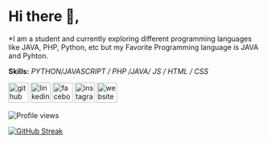 # Hi there 👋,

*I am a student and currently exploring different programming languages like JAVA, PHP, Python, etc but my Favorite Programming language is JAVA and Pyhton.

**Skills:** *PYTHON/JAVASCRIPT / PHP /JAVA/ JS / HTML / CSS*



[<img src='https://cdn.jsdelivr.net/npm/simple-icons@3.0.1/icons/github.svg' alt='github' height='40'>](https://github.com/techprasant)  [<img src='https://cdn.jsdelivr.net/npm/simple-icons@3.0.1/icons/linkedin.svg' alt='linkedin' height='40'>](https://www.linkedin.com/in/techprasant/)  [<img src='https://cdn.jsdelivr.net/npm/simple-icons@3.0.1/icons/facebook.svg' alt='facebook' height='40'>](https://www.facebook.com/tech.prasant)  [<img src='https://cdn.jsdelivr.net/npm/simple-icons@3.0.1/icons/instagram.svg' alt='instagram' height='40'>](https://www.instagram.com/tech_prasant/)    [<img src='https://cdn.jsdelivr.net/npm/simple-icons@3.0.1/icons/icloud.svg' alt='website' height='40'>](iamprashant.tech)  

![Profile views](https://gpvc.arturio.dev/techprasant)

[![GitHub Streak](http://github-readme-streak-stats.herokuapp.com?user=techprasant&theme=vision-friendly-dark)](https://git.io/streak-stats)
